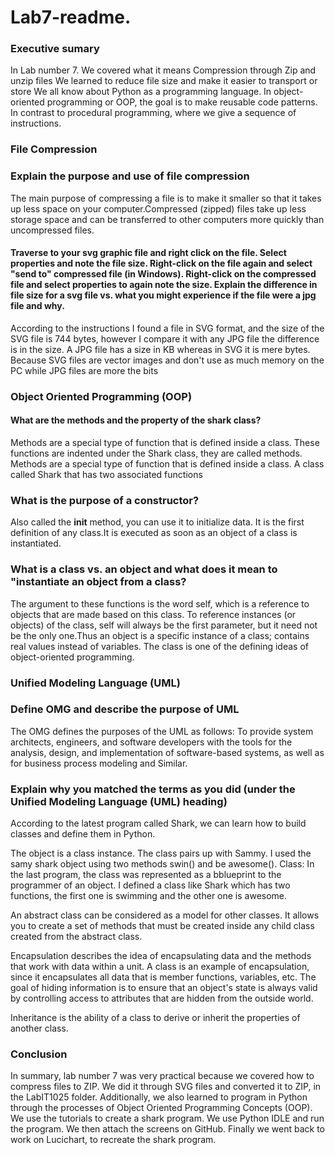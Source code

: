 # Lab7-readme.
### Executive sumary
In Lab number 7. We covered what it means Compression through Zip and unzip files 
We learned to reduce file size and make it easier to transport or store
We all know about Python as a programming language. In object-oriented programming or OOP, the goal is to make reusable code patterns. In contrast to procedural programming, where we give a sequence of instructions.
### File Compression
### Explain the purpose and use of file compression
The main purpose of compressing a file is to make it smaller so that it takes up less space on your computer.Compressed (zipped) files take up less storage space and can be transferred to other computers more quickly than uncompressed files.
#### Traverse to your svg graphic file and right click on the file.  Select properties and note the file size.  Right-click on the file again and select "send to" compressed file (in Windows).  Right-click on the compressed file and select properties to again note the size.  Explain the difference in file size for a svg file vs. what you might experience if the file were a jpg file and why.  
According to the instructions I found a file in SVG format, and the size of the SVG file is 744 bytes, however I compare it with any JPG file the difference is in the size. A JPG file has a size in KB whereas in SVG it is mere bytes. Because SVG files are vector images and don't use as much memory on the PC while JPG files are more the bits
### Object Oriented Programming (OOP) 
#### What are the methods and the property of the shark class? 
Methods are a special type of function that is defined inside a class. These functions are indented under the Shark class, they are called methods. Methods are a special type of function that is defined inside a class. A class called Shark that has two associated functions
### What is the purpose of a constructor? 
Also called the __init__ method, you can use it to initialize data. It is the first definition of any class.It is executed as soon as an object of a class is instantiated.
### What is a class vs. an object and what does it mean to "instantiate an object from a class?
The argument to these functions is the word self, which is a reference to objects that are made based on this class. To reference instances (or objects) of the class, self will always be the first parameter, but it need not be the only one.Thus an object is a specific instance of a class; contains real values instead of variables. The class is one of the defining ideas of object-oriented programming.
### Unified Modeling Language (UML)
### Define OMG and describe the purpose of UML
The OMG defines the purposes of the UML as follows: To provide system architects, engineers, and software developers with the tools for the analysis, design, and implementation of software-based systems, as well as for business process modeling and Similar.
### Explain why you matched the terms as you did (under the Unified Modeling Language (UML) heading)
According to the latest program called Shark, we can learn how to build classes and define them in Python.

The object is a class instance. The class pairs up with Sammy. I used the samy shark object using two methods swin() and be awesome().
Class: In the last program, the class was represented as a bblueprint to the programmer of an object. I defined a class like Shark which has two functions, the first one is swimming and the other one is awesome.

An abstract class can be considered as a model for other classes. It allows you to create a set of methods that must be created inside any child class created from the abstract class.

Encapsulation describes the idea of encapsulating data and the methods that work with data within a unit. A class is an example of encapsulation, since it encapsulates all data that is member functions, variables, etc. The goal of hiding information is to ensure that an object's state is always valid by controlling access to attributes that are hidden from the outside world.

Inheritance is the ability of a class to derive or inherit the properties of another class.
### Conclusion
In summary, lab number 7 was very practical because we covered how to compress files to ZIP. We did it through SVG files and converted it to ZIP, in the LabIT1025 folder. Additionally, we also learned to program in Python through the processes of Object Oriented Programming Concepts (OOP). We use the tutorials to create a shark program. We use Python IDLE and run the program. We then attach the screens on GitHub. Finally we went back to work on Lucichart, to recreate the shark program.

